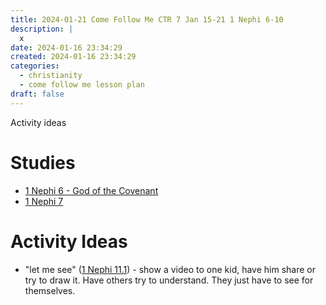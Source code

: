 ```yaml
---
title: 2024-01-21 Come Follow Me CTR 7 Jan 15-21 1 Nephi 6-10
description: |
  x
date: 2024-01-16 23:34:29
created: 2024-01-16 23:34:29
categories:
  - christianity
  - come follow me lesson plan
draft: false
---
```

Activity ideas 

# Studies

- [1 Nephi 6 - God of the Covenant](1-nephi-6-god-of-the-covenant.md) 
- [1 Nephi 7](1-nephi-7-commitment.md) 

# Activity Ideas

- "let me see" ([1 Nephi 11.1](../scriptures/1-nephi-11.1.md)) - show a video to one kid, have him share or try to draw it. Have others try to understand. They just have to see for themselves. 
